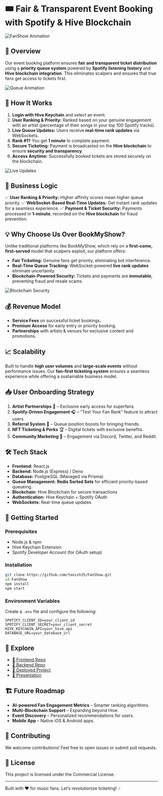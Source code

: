 # 🎟️ Fair & Transparent Event Booking with Spotify & Hive Blockchain

![FanShow Animation](https://media2.giphy.com/media/v1.Y2lkPTc5MGI3NjExbnhseGp2eDNyejV2OGQ1dnIwY3gzZXI0eDZ2NGpnMmVpOWNxdXp3NiZlcD12MV9pbnRlcm5hbF9naWZfYnlfaWQmY3Q9Zw/6zyY4JYnf1JJNfhcKW/giphy.gif)

## 🚀 Overview

Our event booking platform ensures **fair and transparent ticket distribution** using a **priority queue system** powered by **Spotify listening history** and **Hive blockchain integration**. This eliminates scalpers and ensures that true fans get access to tickets first.

![Queue Animation](https://media.giphy.com/media/v1.Y2lkPTc5MGI3NjExemRpdmFva3ZxM3NlaGoxZjlwd2VqanRkMDVpdGx4b3BidWN3cnN0eiZlcD12MV9naWZzX3NlYXJjaCZjdD1n/5YuhLwDgrgtRVwI7OY/giphy.gif)

## 🔑 How It Works

1. **Login with Hive Keychain** and select an event.
2. **User Ranking & Priority:** Ranked based on your genuine engagement with an artist (percentage of their songs in your top 100 Spotify tracks).
3. **Live Queue Updates:** Users receive **real-time rank updates** via WebSockets.
4. **Rank #1?** You get **1 minute** to complete payment.
5. **Secure Ticketing:** Payment is broadcasted on the **Hive blockchain** to ensure **security and transparency**.
6. **Access Anytime:** Successfully booked tickets are stored securely on the blockchain.

![Live Updates](https://user-images.githubusercontent.com/43089049/126899157-a79d26e0-732c-4f65-8f48-7e79649cb432.gif)

## 🧠 Business Logic

✅ **User Ranking & Priority:** Higher affinity scores mean higher queue priority.
✅ **WebSocket-Based Real-Time Updates:** Get instant rank updates for a seamless experience.
✅ **Payment & Ticket Security:** Payments processed in **1-minute**, recorded on the **Hive blockchain** for fraud prevention.

## 💡 Why Choose Us Over BookMyShow?

Unlike traditional platforms like BookMyShow, which rely on a **first-come, first-served** model that scalpers exploit, our platform offers:

- **Fair Ticketing:** Genuine fans get priority, eliminating bot interference.
- **Real-Time Queue Tracking:** WebSocket-powered **live rank updates** eliminate uncertainty.
- **Blockchain-Powered Security:** Tickets and payments are **immutable**, preventing fraud and resale scams.

![Blockchain Security](https://cdn-icons-gif.flaticon.com/11700/11700968.gif)

## 💰 Revenue Model

- **Service Fees** on successful ticket bookings.
- **Premium Access** for early entry or priority booking.
- **Partnerships** with artists & venues for exclusive content and promotions.

## 📈 Scalability

Built to handle **high user volumes** and **large-scale events** without performance issues. Our **fan-first ticketing system** ensures a seamless experience while offering a sustainable business model.

## 📥 User Onboarding Strategy

1. **Artist Partnerships** 🎤 – Exclusive early access for superfans.
2. **Spotify-Driven Engagement** 🎧 – "Test Your Fan Rank" feature to attract users.
3. **Referral System** 🎁 – Queue position boosts for bringing friends.
4. **NFT Ticketing & Perks** 🏆 – Digital tickets with exclusive benefits.
5. **Community Marketing** 🚀 – Engagement via Discord, Twitter, and Reddit.

## 🛠️ Tech Stack

- **Frontend:** React.js
- **Backend:** Node.js (Express) / Deno
- **Database:** PostgreSQL (Managed via Prisma)
- **Queue Management:** **Redis Sorted Sets** for efficient priority-based queueing.
- **Blockchain:** Hive Blockchain for secure transactions
- **Authentication:** Hive Keychain + Spotify OAuth
- **WebSockets:** Real-time queue updates

## 🎯 Getting Started

### Prerequisites

- Node.js & npm
- Hive Keychain Extension
- Spotify Developer Account (for OAuth setup)

### Installation

```bash
git clone https://github.com/tanish35/FanShow.git
cd FanShow
npm install
npm start
```

### Environment Variables
Create a `.env` file and configure the following:
```
SPOTIFY_CLIENT_ID=your_client_id
SPOTIFY_CLIENT_SECRET=your_client_secret
HIVE_KEYCHAIN_API=your_hive_api
DATABASE_URL=your_database_url
```

## 🌟 Explore

- [🔗 Frontend Repo](https://github.com/tanish35/FanShow)
- [🔗 Backend Repo](https://github.com/Somnath-Chattaraj/backend)
- [🔗 Deployed Project](https://fanshow.wedevelopers.online/)
- [🔗 Presentation](https://gamma.app/docs/Untitled-b1s879uei4758cx)

## 🏗️ Future Roadmap

- **AI-powered Fan Engagement Metrics** – Smarter ranking algorithms.
- **Multi-Blockchain Support** – Expanding beyond Hive.
- **Event Discovery** – Personalized recommendations for users.
- **Mobile App** – Native iOS & Android apps.

## 🤝 Contributing
We welcome contributions! Feel free to open issues or submit pull requests.

## 📜 License
This project is licensed under the Commercial License.

---

Built with ❤️ for music fans. Let’s revolutionize ticketing! 🎶

